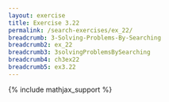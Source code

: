 ```yaml
---
layout: exercise
title: Exercise 3.22
permalink: /search-exercises/ex_22/
breadcrumb: 3-Solving-Problems-By-Searching
breadcrumb2: ex_22
breadcrumb3: 3solvingProblemsBySearching
breadcrumb4: ch3ex22
breadcrumb5: ex3.22
---
```


{% include mathjax_support %}

